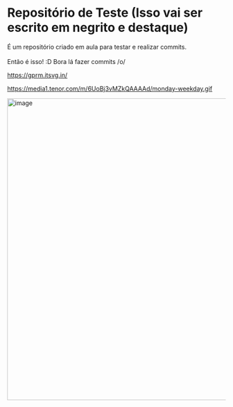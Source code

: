 # Repositório de Teste (Isso vai ser escrito em negrito e destaque)

É um repositório criado em aula para testar e realizar commits.<br><br>
Então é isso! :D
Bora lá fazer commits /o/

https://gprm.itsvg.in/

https://media1.tenor.com/m/6UoBj3vMZkQAAAAd/monday-weekday.gif

<img width="1431" height="694" alt="image" src="https://github.com/user-attachments/assets/d4ca9bef-a587-495a-af5f-b30c0195f1c7" />
